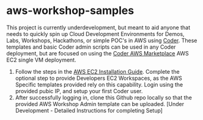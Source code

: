 # aws-workshop-samples
This project is currently underdevelopment, but meant to aid anyone that needs to quickly spin up Cloud Development Environments for Demos, Labs, Workshops, Hackathons, or simple POC's in AWS using [Coder](https://coder.com/cde).  These templates and basic Coder admin scripts can be used in any Coder deployment, but are focused on using the [Coder AWS Marketplace](https://coder.com/docs/install/cloud/ec2) AWS EC2 single VM deployment.

1) Follow the steps in the [AWS EC2 Installation Guide](https://coder.com/docs/install/cloud/ec2). Complete the optional step to provide Developers EC2 Workspaces, as the AWS Specific templates provided rely on this capability.  Login using the provided pubic IP, and setup your first Coder user.
2) After successfully logging in, clone this Github repo locally so that the provided AWS Workshop Admin template can be uploaded.
[Under Development - Detailed Instructions for completing Setup]
